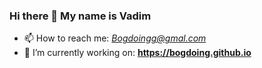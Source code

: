 ### Hi there 👋 My name is Vadim

- 📫 How to reach me: <i>Bogdoingg@gmal.com</i>
- 🔭 I’m currently working on: <b>https://bogdoing.github.io</b>

<!--
- 🔭 I’m currently working on ...
- 🌱 I’m currently learning ...
- 👯 I’m looking to collaborate on ...
- 🤔 I’m looking for help with ...
- 💬 Ask me about ...
- 📫 How to reach me: ...
- 😄 Pronouns: ...
- ⚡ Fun fact: ...
<b>https://bogdoing.github.io</b>

-->

